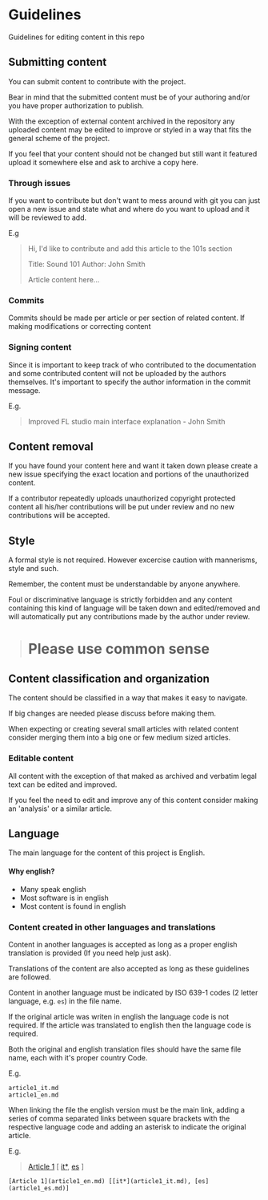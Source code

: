 # Guidelines

Guidelines for editing content in this repo


## Submitting content

You can submit content to contribute with the project.

Bear in mind that the submitted content must be of your authoring and/or you have proper authorization to publish.

With the exception of external content archived in the repository any uploaded content may be edited to improve or styled in a way that fits the general scheme of the project.

If you feel that your content should not be changed but still want it featured upload it somewhere else and ask to archive a copy here.

### Through issues

If you want to contribute but don't want to mess around with git you can just open a new issue and state what and where do you want to upload and it will be reviewed to add.

E.g

> Hi, I'd like to contribute and add this article to the 101s section
>
> Title: Sound 101
> Author: John Smith
>
> Article content here...

### Commits

Commits should be made per article or per section of related content. If making modifications or correcting content 

### Signing content

Since it is important to keep track of who contributed to the documentation and some contributed content will not be uploaded by the authors themselves. It's important to specify the author information in the commit message.

E.g.

> Improved FL studio main interface explanation - John Smith


## Content removal

If you have found your content here and want it taken down please create a new issue specifying the exact location and portions of the unauthorized content.

If a contributor repeatedly uploads unauthorized copyright protected content all his/her contributions will be put under review and no new contributions will be accepted.


## Style 

A formal style is not required. However excercise caution with mannerisms, style and such.

Remember, the content must be understandable by anyone anywhere.

Foul or discriminative language is strictly forbidden and any content containing this kind of language will be taken down and edited/removed and will automatically put any contributions made by the author under review.

># Please use common sense


## Content classification and organization

The content should be classified in a way that makes it easy to navigate.

If big changes are needed please discuss before making them.

When expecting or creating several small articles with related content consider merging them into a big one or few medium sized articles.

### Editable content

All content with the exception of that maked as archived and verbatim legal text can be edited and improved.

If you feel the need to edit and improve any of this content consider making an 'analysis' or a similar article.


## Language

The main language for the content of this project is English.

#### Why english?

  * Many speak english
  * Most software is in english
  * Most content is found in english

### Content created in other languages and translations

Content in another languages is accepted as long as a proper english translation is provided (If you need help just ask).

Translations of the content are also accepted as long as these guidelines are followed.

Content in another language must be indicated by ISO 639-1 codes (2 letter language, e.g. `es`) in the file name.

If the original article was writen in english the language code is not required. If the article was translated to english then the language code is required.

Both the original and english translation files should have the same file name, each with it's proper country Code.

E.g.
```
article1_it.md
article1_en.md
```

When linking the file the english version must be the main link, adding a series of comma separated links between square brackets with the respective language code and adding an asterisk to indicate the original article.

E.g.

> [Article 1](article1_en.md) [ [it*](article1_it.md), [es](article1_es.md) ]
```
[Article 1](article1_en.md) [[it*](article1_it.md), [es](article1_es.md)]
```


